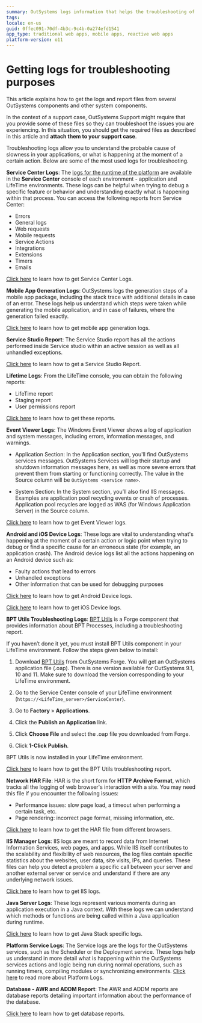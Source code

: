```yaml
---
summary: OutSystems logs information that helps the troubleshooting of problems. Learn how to get the troubleshooting information from the different OutSystems components and other system components.
tags:
locale: en-us
guid: 0ffec091-70df-4b3c-9c4b-0a274efd1541
app_type: traditional web apps, mobile apps, reactive web apps
platform-version: o11
---
```


# Getting logs for troubleshooting purposes

This article explains how to get the logs and report files from several OutSystems components and other system components. 

In the context of a support case, OutSystems Support might require that you provide some of these files so they can troubleshoot the issues you are experiencing. In this situation, you should get the required files as described in this article and **attach them to your support case**.

Troubleshooting logs allow you to understand the probable cause of slowness in your applications, or what is happening at the moment of a certain action. Below are some of the most used logs for troubleshooting. 

**Service Center Logs**: The [logs for the runtime of the platform](https://success.outsystems.com/Documentation/11/Managing_the_Applications_Lifecycle/Monitor_and_Troubleshoot/View_the_Environment_Logs_and_Status#monitoring-area) are available in the **Service Center** console of each environment - application and LifeTime environments. These logs can be helpful when trying to debug a specific feature or behavior and understanding exactly what is happening within that process. You can access the following reports from Service Center:

 * Errors
 * General logs
 * Web requests
 * Mobile requests
 * Service Actions
 * Integrations
 * Extensions
 * Timers
 * Emails

[Click here](service-center-logs.md) to learn how to get Service Center Logs. 

**Mobile App Generation Logs**: OutSystems logs the generation steps of a mobile app package, including the stack trace with additional details in case of an error. These logs help us understand which steps were taken while generating the mobile application, and in case of failures, where the generation failed exactly.

[Click here](mabs-logs.md) to learn how to get mobile app generation logs. 

**Service Studio Report**: The Service Studio report has all the actions performed inside Service studio within an active session as well as all unhandled exceptions.

[Click here](service-studio-report.md) to learn how to get a Service Studio Report. 

**Lifetime Logs**: From the LifeTime console, you can obtain the following reports:

 * LifeTime report
 * Staging report
 * User permissions report

[Click here](lifetime-logs.md) to learn how to get these reports. 

**Event Viewer Logs**: The Windows Event Viewer shows a log of application and system messages, including errors, information messages, and warnings.
 * Application Section: In the Application section, you'll find OutSystems services messages. OutSystems Services will log their startup and shutdown information messages here, as well as more severe errors that prevent them from starting or functioning correctly. The value in the Source column will be `OutSystems <service name>`.

 * System Section: In the System section, you’ll also find IIS messages. Examples are application pool recycling events or crash of processes. Application pool recycles are logged as WAS (for Windows Application Server) in the Source column.
    
[Click here](event-viewer-logs.md) to learn how to get Event Viewer logs. 
    
**Android and iOS Device Logs**: These logs are vital to understanding what's happening at the moment of a certain action or logic point when trying to debug or find a specific cause for an erroneous state (for example, an application crash). The Android device logs list all the actions happening on an Android device such as:
 * Faulty actions that lead to errors
 * Unhandled exceptions
 * Other information that can be used for debugging purposes

[Click here](android-device-logs.md) to learn how to get Android Device logs.

[Click here](ios-device-logs.md) to learn how to get iOS Device logs. 

**BPT Utils Troubleshooting Logs**: [BPT Utils](https://www.outsystems.com/forge/component-overview/1313/bpt-utils) is a Forge component that provides information about BPT Processes, including a troubleshooting report.

If you haven’t done it yet, you must install BPT Utils component in your LifeTime environment. Follow the steps given below to install:

1. Download [BPT Utils](https://www.outsystems.com/forge/component-versions/1313) from OutSystems Forge. You will get an OutSystems application file (.oap). There is one version available for OutSystems 9.1, 10 and 11. Make sure to download the version corresponding to your LifeTime environment.

1. Go to the Service Center console of your LifeTime environment (`https://<LifeTime_server>/ServiceCenter`).

1. Go to **Factory** » **Applications**.

1. Click the **Publish an Application** link.

1. Click **Choose File** and select the .oap file you downloaded from Forge.

1. Click **1-Click Publish**.

BPT Utils is now installed in your LifeTime environment.

[Click here](bpt-report.md) to learn how to get the BPT Utils troubleshooting report.
    
**Network HAR File**: HAR is the short form for **HTTP Archive Format**, which tracks all the logging of web browser's interaction with a site. You may need this file if you encounter the following issues:
  * Performance issues: slow page load, a timeout when performing a certain task, etc.
  * Page rendering: incorrect page format, missing information, etc.

[Click here](har-file.md) to learn how to get the HAR file from different browsers.
    
**IIS Manager Logs**: IIS logs are meant to record data from Internet Information Services, web pages, and apps. While IIS itself contributes to the scalability and flexibility of web resources, the log files contain specific statistics about the websites, user data, site visits, IPs, and queries. These files can help you detect a problem a specific call between your server and another external server or service and understand if there are any underlying network issues.

[Click here](iis-logs.md) to learn how to get IIS logs. 

**Java Server Logs**: These logs represent various moments during an application execution in a Java context. With these logs we can understand which methods or functions are being called within a Java application during runtime. 

[Click here](java-logs.md) to learn how to get Java Stack specific logs. 
    
**Platform Service Logs**: The Service logs are the logs for the OutSystems services, such as the Scheduler or the Deployment service. These logs help us understand in more detail what is happening within the OutSystems services actions and logic being run during normal operations, such as running timers, compiling modules or synchronizing environments. [Click here](`https://success.outsystems.com/Support/Troubleshooting/Application_lifecycle/Change_OutSystems_platform_logging_levels_-_OSTrace`) to read more about Platform Logs.
    
**Database - AWR and ADDM Report**: The AWR and ADDM reports are database reports detailing important information about the performance of the database. 

[Click here](database-logs.md) to learn how to get database reports. 